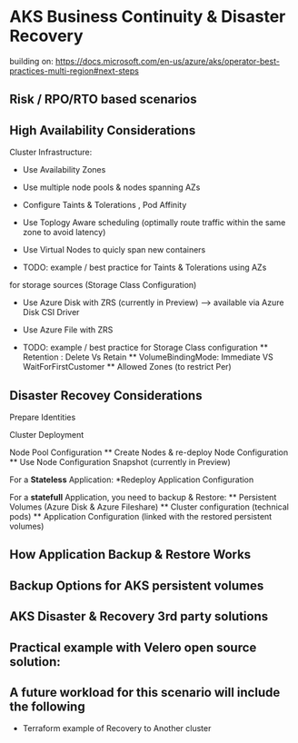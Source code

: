 # AKS Business Continuity & Disaster Recovery


building on: https://docs.microsoft.com/en-us/azure/aks/operator-best-practices-multi-region#next-steps



## Risk / RPO/RTO based scenarios


## High Availability Considerations
Cluster Infrastructure:
* Use Availability Zones
* Use multiple node pools & nodes spanning AZs
* Configure Taints & Tolerations , Pod Affinity
* Use Toplogy Aware scheduling (optimally route traffic within the same zone to avoid latency)
* Use Virtual Nodes to quicly span new containers

* TODO: example / best practice for Taints & Tolerations using AZs

for storage sources (Storage Class Configuration)
* Use Azure Disk with ZRS (currently in Preview) --> available via Azure Disk CSI Driver
* Use Azure File with ZRS


* TODO: example / best practice for Storage Class configuration 
** Retention : Delete Vs Retain 
** VolumeBindingMode: Immediate VS WaitForFirstCustomer 
** Allowed Zones (to restrict Per)


## Disaster Recovey Considerations

Prepare Identities

Cluster Deployment

Node Pool Configuration
** Create Nodes & re-deploy Node Configuration
** Use Node Configuration Snapshot (currently in Preview)

For a **Stateless** Application: 
*Redeploy Application Configuration 

For a **statefull** Application, you need to backup & Restore:
** Persistent Volumes (Azure Disk & Azure Fileshare)
** Cluster configuration (technical pods)
** Application Configuration (linked with the restored persistent volumes)

## How Application Backup & Restore Works

## Backup Options for AKS persistent volumes

## AKS Disaster & Recovery 3rd party solutions 

## Practical example with Velero open source solution:


## A future workload for this scenario will include the following 
* Terraform example of Recovery to Another cluster

